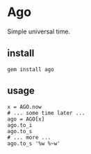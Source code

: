 # Ago
Simple universal time.

## install
```
gem install ago
```

## usage
```
x = AGO.now
# ... some time later ...
ago = AGO[x]
ago.to_i
ago.to_s
# ... more ...
ago.to_s '%w %~w'
```
